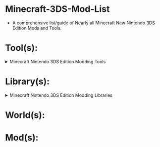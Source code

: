 # Minecraft-3DS-Mod-List
- A comprehensive list/guide of Nearly all Minecraft New Nintendo 3DS Edition Mods and Tools.

# Tool(s):
<details>
  <summary>Minecraft Nintendo 3DS Edition Modding Tools</summary>

### Minecraft 3DS UniStore:
- A store-front for Minecraft 3DS Mods, and Tools. With over 80+ Mods currently on the store, there is no shortage of content to explore.
- Developed by [susbaconhairman/Skribblr](https://github.com/susbaconhairman).
  
### CombinedAudioTool (CATool):
- Extract `CombinedAudio.bin`, and replace Audio/Ambiance/SFX in-game with your own Custom Audio.
- Developed by [Cracko298](https://github.com/Cracko298) and [YT-Toaster](https://github.com/YT-Toaster).
  
### MC3DS Texture Maker (MC3DS-TM):
- Extract/Replace in-game textures, while being extremely user-friendly and a Plathora of Features.
- Developed by [STBrian/STBUniverse](https://github.com/STBrian).

### MC3DS Texture Compare (MC3DS-TC):
- Compare and Combine Multiple Texture Mods that use the Same Texture Atlases.
- Developed by [Cracko298](https://github.com/Cracko298).

### MC3DS Fix UI Opacity:
- Can change the Opacity of Multiple Textures in-game.
- Developed by [Cracko298](https://github.com/Cracko298).

### Mass Blang Converter:
- Convert a huge amount of Files to/from `*.blang` and `*.json` using `mc3dsblang` Module.
- Developed by [Cracko298](https://github.com/Cracko298).

### Blang Editor:
- Convert a few Blang Files at a time to/from `*.blang` and `*.json` using `mc3dsblang` Module.
- Developed by [STBrian/STBUniverse](https://github.com/STBrian).

### MC3DS Flip:
- The original Application for Everything `*.3dst` related. The application is current depreciated and now is reccomended to use <ins>MC3DS-TM</ins>.
- Developed by [Cracko298](https://github.com/Cracko298).

### 3DST Converter:
- Convert a wide-range of Image Formats to/from `etc2_bgra` and `etc2_abgr` Formats of `*.3dst`.
- Developed by [Cracko298](https://github.com/Cracko298).

### PNG23DST:
- Convert `*.png` Files to/from `etc2_rgba8` Format of `*.3dst`.
- Developed by [STBrian/STBUniverse](https://github.com/STBrian).

### MC3DS Matterial Attribute Converter:
- Convert MAC Files to/from Matterial Attribute Files. Builds for both Nintendo 3DS, and Windows
- Developed by [Cracko298](https://github.com/Cracko298).

### MC3DS Option WinEdit:
- Convert UTF-8 Character Encoding of Windows Notepad to UTF-16 for Nintendo 3DS. Builds for both Nintendo 3DS, and Windows.
- Developed by [Cracko298](https://github.com/Cracko298).

</details>

# Library(s):
<details>
  <summary>Minecraft Nintendo 3DS Edition Modding Libraries</summary>
  
### MC3DS getTextureInfo:
- A cross-platform Library to get information based on Textures from Minecraft 3DS.
- Developed by [Cracko298](https://github.com/Cracko298).

### mc3dslib:
- A python Library for Minecraft 3DS ROMFS, and SaveGame Files.
- Developed by [Cracko298](https://github.com/Cracko298), [YT-Toaster](https://github.com/YT-Toaster), [STBrian/STBUniverse](https://github.com/STBrian), and [Wolfyxon](https://github.com/Wolfyxon).

### mc3dsblang:
- A python library for Converting Blang Language Files to/from JSON.
- Developed by [STBrian/STBUniverse](https://github.com/STBrian).

### mc3dstext:
- A python library that's the back-bone for <ins>MC3DS-TM</ins>, can do a plethora of things to Textures and is quite impressive.
- Developed by [STBrian/STBUniverse](https://github.com/STBrian).

### MC-3DST Parser:
- A Java Library that parses `*.3dst` Textures and can convert from `*.3dst` to `*.png`.
- Developed by [BJTMasterMind](https://github.com/BJTMastermind).

</details>






# World(s):







# Mod(s):
